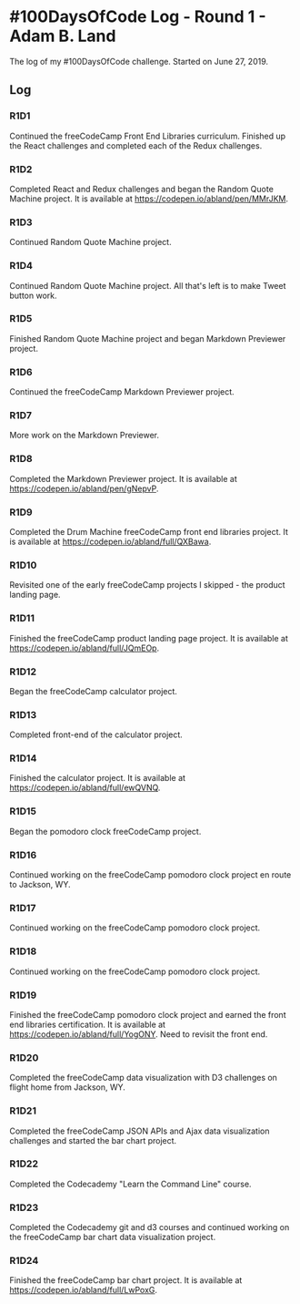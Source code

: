 # #100DaysOfCode Log - Round 1 - Adam B. Land

The log of my #100DaysOfCode challenge. Started on June 27, 2019.

## Log

### R1D1

Continued the freeCodeCamp Front End Libraries curriculum.  Finished up the React challenges and completed each of the Redux challenges.

### R1D2

Completed React and Redux challenges and began the Random Quote Machine project.  It is available at https://codepen.io/abland/pen/MMrJKM.

### R1D3

Continued Random Quote Machine project.

### R1D4

Continued Random Quote Machine project.  All that's left is to make Tweet button work.

### R1D5

Finished Random Quote Machine project and began Markdown Previewer project.

### R1D6

Continued the freeCodeCamp Markdown Previewer project.

### R1D7

More work on the Markdown Previewer.

### R1D8

Completed the Markdown Previewer project.  It is available at https://codepen.io/abland/pen/gNepvP.

### R1D9

Completed the Drum Machine freeCodeCamp front end libraries project.  It is available at https://codepen.io/abland/full/QXBawa.

### R1D10

Revisited one of the early freeCodeCamp projects I skipped - the product landing page.

### R1D11

Finished the freeCodeCamp product landing page project.  It is available at https://codepen.io/abland/full/JQmEOp.

### R1D12

Began the freeCodeCamp calculator project.

### R1D13

Completed front-end of the calculator project.

### R1D14

Finished the calculator project.  It is available at https://codepen.io/abland/full/ewQVNQ.

### R1D15

Began the pomodoro clock freeCodeCamp project.

### R1D16

Continued working on the freeCodeCamp pomodoro clock project en route to Jackson, WY.

### R1D17

Continued working on the freeCodeCamp pomodoro clock project.

### R1D18

Continued working on the freeCodeCamp pomodoro clock project.

### R1D19

Finished the freeCodeCamp pomodoro clock project and earned the front end libraries certification.  It is available at https://codepen.io/abland/full/YogONY.  Need to revisit the front end.

### R1D20

Completed the freeCodeCamp data visualization with D3 challenges on flight home from Jackson, WY.

### R1D21

Completed the freeCodeCamp JSON APIs and Ajax data visualization challenges and started the bar chart project.

### R1D22

Completed the Codecademy "Learn the Command Line" course.

### R1D23

Completed the Codecademy git and d3 courses and continued working on the freeCodeCamp bar chart data visualization project.

### R1D24

Finished the freeCodeCamp bar chart project.  It is available at https://codepen.io/abland/full/LwPoxG.
